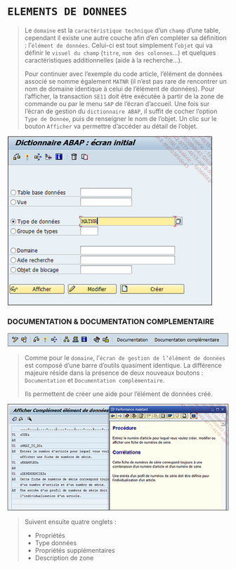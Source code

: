 # **`ELEMENTS DE DONNEES`**

> Le `domaine` est la `caractéristique technique` d’un `champ` d’une table, cependant il existe une autre couche afin d’en compléter sa définition : l’`élément de données`. Celui-ci est tout simplement l’`objet` qui va définir le `visuel du champ` (`titre`, `nom des colonnes`...) et quelques caractéristiques additionnelles (aide à la recherche...).
>
> Pour continuer avec l’exemple du code article, l’élément de données associé se nomme également `MATNR` (il n’est pas rare de rencontrer un nom de domaine identique à celui de l’élément de données). Pour l’afficher, la transaction `SE11` doit être exécutée à partir de la zone de commande ou par le menu `SAP` de l’écran d’accueil. Une fois sur l’écran de gestion du `dictionnaire ABAP`, il suffit de cocher l’option `Type de Donnée`, puis de renseigner le nom de l’objet. Un clic sur le bouton `Afficher` va permettre d’accéder au détail de l’objet.

![](../00_Ressources/05_07_01.png)

### **DOCUMENTATION & DOCUMENTATION COMPLEMENTAIRE**

![](../00_Ressources/05_07_03.png)

> Comme pour le `domaine`, l’`écran de gestion de l’élément de données` est composé d’une barre d’outils quasiment identique. La différence majeure réside dans la présence de deux nouveaux boutons : `Documentation` et `Documentation complémentaire`.
>
> Ils permettent de créer une aide pour l’élément de données créé.

![](../00_Ressources/05_07_02.png)

> Suivent ensuite quatre onglets :
>
> - Propriétés
> - Type données
> - Propriétés supplémentaires
> - Description de zone
